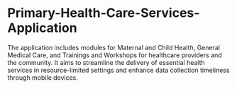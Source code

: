 # Primary-Health-Care-Services-Application
 The application includes modules for Maternal and Child Health, General Medical Care, and Trainings and Workshops for healthcare providers and the community. It aims to streamline the delivery of essential health services in resource-limited settings and enhance data collection timeliness through mobile devices.
